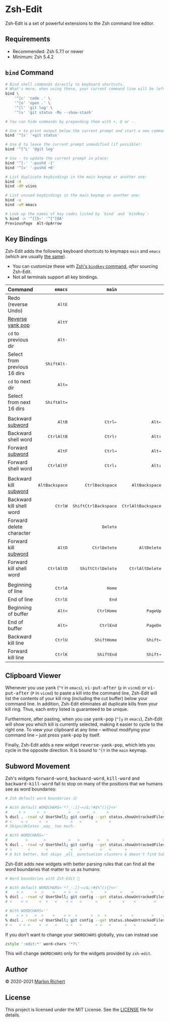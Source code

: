 # Zsh-Edit
Zsh-Edit is a set of powerful extensions to the Zsh command line editor.

## Requirements
* Recommended: Zsh 5.7.1 or newer
* Minimum: Zsh 5.4.2

## `bind` Command
```zsh
# Bind shell commands directly to keyboard shortcuts.
# What's more, when using these, your current command line will be left intact.
bind \
    '^[c' 'code .' \
    '^[o' 'open .' \
    '^[l' 'git log' \
    '^[s' 'git status -Mu --show-stash'

# You can hide commands by prepending them with +, @ or -.

# Use + to print output below the current prompt and start a new command line:
bind '^[s' '+git status'

# Use @ to leave the current prompt unmodified (if possible):
bind '^[^L' '@git log'

# Use - to update the current prompt in place:
bind '^[-' '-pushd -1'
bind '^[=' '-pushd +0'

# List duplicate keybindings in the main keymap or another one:
bind -d
bind -dM viins

# List unused keybindings in the main keymap or another one:
bind -u
bind -uM emacs

# Look up the names of key codes listed by `bind` and `bindkey`:
% bind -n '^[[5~' '^[^[OA'
PreviousPage  Alt-UpArrow
```

## Key Bindings
Zsh-Edit adds the following keyboard shortcuts to keymaps `main` and `emacs` (which are usually
[the same](https://zsh.sourceforge.io/Doc/Release/Zsh-Line-Editor.html#index-VISUAL)).

* You can customize these with [Zsh's `bindkey`
  command](https://zsh.sourceforge.io/Doc/Release/Zsh-Line-Editor.html#Zle-Builtins),
  _after_ sourcing Zsh-Edit.
* Not all terminals support all key bindings.

|Command|`emacs`|`main`||
|-|-:|-:|-:
|Redo (reverse Undo)|<kbd>Alt</kbd><kbd>E</kbd>
|[Reverse yank pop](#clipboard-viewer)|<kbd>Alt</kbd><kbd>Y</kbd>
|`cd` to previous dir|<kbd>Alt</kbd><kbd>-</kbd>
|Select from previous 16 dirs|<kbd>Shift</kbd><kbd>Alt</kbd><kbd>-</kbd>
|`cd` to next dir|<kbd>Alt</kbd><kbd>=</kbd>
|Select from next 16 dirs|<kbd>Shift</kbd><kbd>Alt</kbd><kbd>=</kbd>
||
|Backward [subword](#subword-movement)|<kbd>Alt</kbd><kbd>B</kbd>|<kbd>Ctrl</kbd><kbd>←</kbd>|<kbd>Alt</kbd><kbd>←</kbd>
|Backward shell word|<kbd>Ctrl</kbd><kbd>Alt</kbd><kbd>B</kbd>|<kbd>Ctrl</kbd><kbd>↑</kbd>|<kbd>Alt</kbd><kbd>↑</kbd>
|Forward [subword](#subword-movement)|<kbd>Alt</kbd><kbd>F</kbd>|<kbd>Ctrl</kbd><kbd>→</kbd>|<kbd>Alt</kbd><kbd>→</kbd>
|Forward shell word|<kbd>Ctrl</kbd><kbd>Alt</kbd><kbd>F</kbd>|<kbd>Ctrl</kbd><kbd>↓</kbd>|<kbd>Alt</kbd><kbd>↓</kbd>
||
|Backward kill [subword](#subword-movement)|<kbd>Alt</kbd><kbd>Backspace</kbd>|<kbd>Ctrl</kbd><kbd>Backspace</kbd>|<kbd>Alt</kbd><kbd>Backspace</kbd>
|Backward kill shell word|<kbd>Ctrl</kbd><kbd>W</kbd>|<kbd>Shift</kbd><kbd>Ctrl</kbd><kbd>Backspace</kbd>|<kbd>Ctrl</kbd><kbd>Alt</kbd><kbd>Backspace</kbd>
|Forward delete character||<kbd>Delete</kbd>
|Forward kill [subword](#subword-movement)|<kbd>Alt</kbd><kbd>D</kbd>|<kbd>Ctrl</kbd><kbd>Delete</kbd>|<kbd>Alt</kbd><kbd>Delete</kbd>
|Forward kill shell word|<kbd>Ctrl</kbd><kbd>Alt</kbd><kbd>D</kbd>|<kbd>Shift</kbd><kbd>Ctrl</kbd><kbd>Delete</kbd>|<kbd>Ctrl</kbd><kbd>Alt</kbd><kbd>Delete</kbd>
||
|Beginning of line|<kbd>Ctrl</kbd><kbd>A</kbd>|<kbd>Home</kbd>
|End of line|<kbd>Ctrl</kbd><kbd>E</kbd>|<kbd>End</kbd>
|Beginning of buffer|<kbd>Alt</kbd><kbd><</kbd>|<kbd>Ctrl</kbd><kbd>Home</kbd>|<kbd>PageUp</kbd>
|End of buffer|<kbd>Alt</kbd><kbd>></kbd>|<kbd>Ctrl</kbd><kbd>End</kbd>|<kbd>PageDn</kbd>
|Backward kill line|<kbd>Ctrl</kbd><kbd>U</kbd>|<kbd>Shift</kbd><kbd>Home</kbd>|<kbd>Shift</kbd><kbd>←</kbd>
|Forward kill line|<kbd>Ctrl</kbd><kbd>K</kbd>|<kbd>Shift</kbd><kbd>End</kbd>|<kbd>Shift</kbd><kbd>→</kbd>

## Clipboard Viewer
Whenever you use <kbd>yank</kbd> (`^Y` in `emacs`), <kbd>vi-put-after</kbd> (`p` in `vicmd`) or
<kbd>vi-put-after</kbd> (`P` in `vicmd`) to paste a kill into the command line, Zsh-Edit will list
the contents of your kill ring (including the cut buffer) below your command line. In addition,
Zsh-Edit eliminates all duplicate kills from your kill ring. Thus, each entry listed is guaranteed
to be unique.

Furthermore, after pasting, when you use <kbd>yank-pop</kbd> (`^[y` in `emacs`), Zsh-Edit will show
you which kill is currently selected, making it easier to cycle to the right one. To view your
clipboard at any time – without modifying your command line – just press <kbd>yank-pop</kbd> by
itself.

Finally, Zsh-Edit adds a new widget <kbd>reverse-yank-pop</kbd>, which lets you cycle in the
opposite direction. It is bound to `^[Y` in the `main` keymap.

## Subword Movement
Zsh's widgets <kbd>forward-word</kbd>, <kbd>backward-word</kbd>, <kbd>kill-word</kbd> and
<kbd>backward-kill-word</kbd> fail to stop on many of the positions that we humans see as word
boundaries:
```zsh
# Zsh default word boundaries 😕

# With default WORDCHARS='*?_-.[]~=/&;!#$%^(){}<>'
#     > >     >  >          >   >      >     >                        >
% dscl . -read ~/ UserShell; git config --get status.showUntrackedFiles
# <    < <     <  <          <   <      <     <
# Skips/deletes _way_ too much.

# With WORDCHARS=''
#        >       >          >   >        >   >      >                 >
% dscl . -read ~/ UserShell; git config --get status.showUntrackedFiles
# <       <       <          <   <        <   <      <
# A bit better, but skips _all_ punctuation clusters & doesn't find SubWords.
```

Zsh-Edit adds new widgets with better parsing rules that can find all the word boundaries that
matter to us as humans:
```zsh
# Word boundaries with Zsh-Edit 🤗

# With default WORDCHARS='*?_-.[]~=/&;!#$%^(){}<>'
#    > >     >  >    >    > >  >      >     >      >    >        >    >
% dscl . -read ~/ UserShell; git config --get status.showUntrackedFiles
# <    < <     <  <   <    < <   <      <     <     <    <        <

# With WORDCHARS=''
#    > > >   >  >    >    > >  >      >  >  >      >    >        >    >
% dscl . -read ~/ UserShell; git config --get status.showUntrackedFiles
# <   < < <    <  <   <    < <   <      < <   <      <   <        <
```

If you don't want to change your `$WORDCHARS` globally, you can instead use
```zsh
zstyle ':edit:*' word-chars '*?\'
```
This will change `$WORDCHARS` only for the widgets provided by `zsh-edit`.

## Author
© 2020-2021 [Marlon Richert](https://github.com/marlonrichert)

## License
This project is licensed under the MIT License. See the [LICENSE](LICENSE) file for details.
